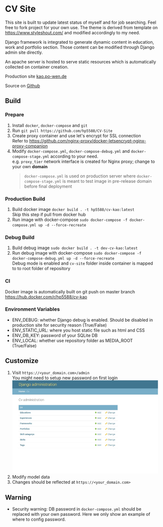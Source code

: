 # CV Site
This site is built to update latest status of myself and for job searching. Feel free to fork project for your own use. The theme is derived from template on https://www.styleshout.com/ and modified accordingly to my need.

Django framework is integrated to generate dynamic content in education, work and portfolio section. Those content can be modified through Django admin site directly. 

An apache server is hosted to serve static resources which is automatically collected on container creation.

Production site [kao.po-wen.de](https://kao.po-wen.de/)

Source on [Github](https://github.com/hp5588/CV-Site)

## Build
### Prepare
1. Install `docker`, `docker-compose` and `git`
1. Run `git pull https://github.com/hp5588/CV-Site`
1. Create proxy container and use let's encrypt for SSL connection \
    Refer to https://github.com/nginx-proxy/docker-letsencrypt-nginx-proxy-companion
1. Modify `docker-compose.yml`,  `docker-compose-debug.yml` and `docker-compose-stage.yml` according to your need.\
    e.g. `proxy_tier` network interface is created for Nginx proxy; change to your own **domain**
    > `docker-compose.yml` is used on production server where `docker-compose-stage.yml` is meant to test image in pre-release domain before final deployment

### Production Build
1. Build docker image `docker build . -t hp5588/cv-kao:latest` \
   Skip this step if pull from docker hub
1. Run image with docker-compose `sudo docker-compose -f docker-compose.yml up -d --force-recreate`
  
### Debug Build
1. Build debug image `sudo docker build . -t dev-cv-kao:latest`
1. Run debug image with docker-compose `sudo docker-compose -f docker-compose-debug.yml up -d --force-recreate`\
    Debug mode is enabled and `cv-site` folder inside container is mapped to to root folder of repository

### CI
Docker image is automatically built on git push on master branch
https://hub.docker.com/r/hp5588/cv-kao

### Environment Variables
- ENV_DEBUG: whether Django debug is enabled. Should be disabled in production site for security reason (True/False)
- ENV_STATIC_URL: where you host static file such as html and CSS
- ENV_DB_KEY: password of your SQLite DB 
- ENV_LOCAL: whether use repository folder as MEDIA_ROOT (True/False)

## Customize
1. Visit `https://<your_domain.com>/admin` \
You might need to setup new password on first login
![Admin Site](https://github.com/hp5588/CV-Site/raw/master/images/admin_site.jpg)
2. Modify model data
3. Changes should be reflected at `https://<your_domain.com>` 

## Warning
- Security warning: DB password in `docker-compose.yml` should be replaced with your own password. Here we only show an example of where to config password.